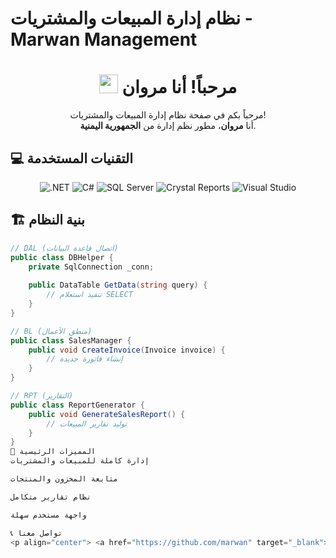 # نظام إدارة المبيعات والمشتريات - Marwan Management 

<h1 align="center"><img src="https://emojis.slackmojis.com/emojis/images/1531849430/4246/blob-sunglasses.gif?1531849430" width="30"/> مرحباً! أنا مروان</h1>

<p align="center">مرحباً بكم في صفحة نظام إدارة المبيعات والمشتريات! <br/> أنا <b>مروان</b>، مطور نظم إدارة من <b>الجمهورية اليمنية</b>.</p>

## 💻 التقنيات المستخدمة

<p align="center">
  <img alt=".NET" src="https://img.shields.io/badge/.NET-512BD4?style=for-the-badge&logo=dotnet&logoColor=white"/>
  <img alt="C#" src="https://img.shields.io/badge/C%23-239120?style=for-the-badge&logo=c-sharp&logoColor=white"/> 
  <img alt="SQL Server" src="https://img.shields.io/badge/SQL%20Server-CC2927?style=for-the-badge&logo=microsoft-sql-server&logoColor=white"/>
  <img alt="Crystal Reports" src="https://img.shields.io/badge/Crystal%20Reports-0096D6?style=for-the-badge&logo=crystal-reports&logoColor=white"/>
  <img alt="Visual Studio" src="https://img.shields.io/badge/Visual%20Studio-5C2D91?style=for-the-badge&logo=visual-studio&logoColor=white"/>
</p>

## 🏗️ بنية النظام

```csharp
// DAL (اتصال قاعدة البيانات)
public class DBHelper {
    private SqlConnection _conn;
    
    public DataTable GetData(string query) {
        // تنفيذ استعلام SELECT
    }
}

// BL (منطق الأعمال)
public class SalesManager {
    public void CreateInvoice(Invoice invoice) {
        // إنشاء فاتورة جديدة
    }
}

// RPT (التقارير)
public class ReportGenerator {
    public void GenerateSalesReport() {
        // توليد تقارير المبيعات
    }
}
📌 المميزات الرئيسية
إدارة كاملة للمبيعات والمشتريات

متابعة المخزون والمنتجات

نظام تقارير متكامل

واجهة مستخدم سهلة

📞 تواصل معنا
<p align="center"> <a href="https://github.com/marwan" target="_blank"> <img alt="GitHub" src="https://img.shields.io/badge/GitHub-181717?style=for-the-badge&logo=github&logoColor=white"/> </a> <a href="mailto:marwan@example.com" target="_blank"> <img alt="Email" src="https://img.shields.io/badge/Email-D14836?style=for-the-badge&logo=gmail&logoColor=white"/> </a> </p><p align="center">آخر تحديث: يوليو 2023</p>
